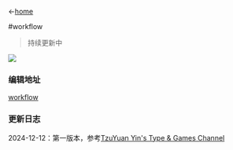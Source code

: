 ←[home](../README.md)

#workflow
> 持续更新中

![](https://i.imgur.com/mBYhie2.png)
### 编辑地址
[workflow](https://app.affine.pro/workspace/9e6997e2-c107-41e4-958e-49c8a137a38f/RmaxQuhh7G5jWUmjPy1jT?mode=edgeless)

### 更新日志
2024-12-12：第一版本，参考[TzuYuan Yin's Type & Games Channel](https://www.youtube.com/@%E6%AE%B7%E6%85%88%E9%81%A0%E5%AD%97%E9%AB%94%E9%81%8A%E6%88%B2)

